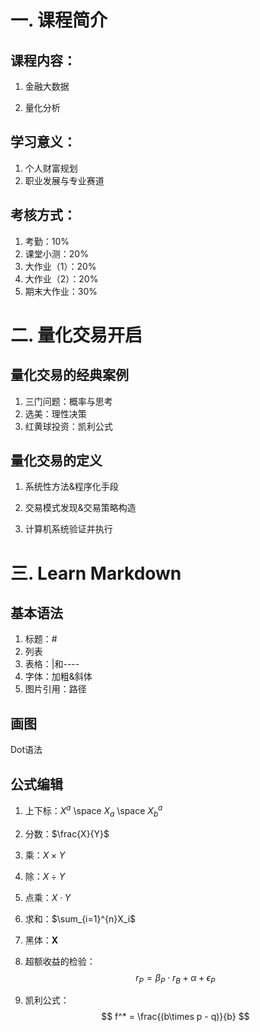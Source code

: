 # 一. 课程简介

## 课程内容：

1. 金融大数据

2. 量化分析

## 学习意义：

1. 个人财富规划
2. 职业发展与专业赛道

## 考核方式：

1. 考勤：10%
2. 课堂小测：20%
3. 大作业（1）：20%
4. 大作业（2）：20%
5. 期末大作业：30%



# 二. 量化交易开启

## 量化交易的经典案例

1. 三门问题：概率与思考
2. 选美：理性决策
3. 红黄球投资：凯利公式

## 量化交易的定义

1. 系统性方法&程序化手段

2. 交易模式发现&交易策略构造

3. 计算机系统验证并执行

   

# 三. Learn Markdown

## 基本语法

1. 标题：#
2. 列表
3. 表格：|和----
4. 字体：加粗&斜体
5. 图片引用：路径

## 画图

Dot语法

## 公式编辑

1. 上下标：$X^a$ \space $X_a$  \space $X_b^a$

2. 分数：$\frac{X}{Y}$

3. 乘：$X\times Y$

4. 除：$X\div Y$

5. 点乘：$X\cdot Y$

6. 求和：$\sum_{i=1}^{n}X_i$

7. 黑体：$\mathbf{X}$

8. 超额收益的检验：
   $$
   r_P = \beta_P\cdot r_B + \alpha +\epsilon_P
   $$

9. 凯利公式：
   $$
   f^* = \frac{(b\times p - q)}{b}
   $$

